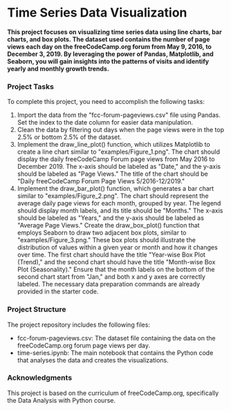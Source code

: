 # Time Series Data Visualization

**This project focuses on visualizing time series data using line charts, bar charts, and box plots. The dataset used contains the number of page views each day on the freeCodeCamp.org forum from May 9, 2016, to December 3, 2019. By leveraging the power of Pandas, Matplotlib, and Seaborn, you will gain insights into the patterns of visits and identify yearly and monthly growth trends.**

### Project Tasks

To complete this project, you need to accomplish the following tasks:

1. Import the data from the "fcc-forum-pageviews.csv" file using Pandas. Set the index to the date column for easier data manipulation.
2. Clean the data by filtering out days when the page views were in the top 2.5% or bottom 2.5% of the dataset.
3. Implement the draw_line_plot() function, which utilizes Matplotlib to create a line chart similar to "examples/Figure_1.png". The chart should display the daily freeCodeCamp Forum page views from May 2016 to December 2019. The x-axis should be labeled as "Date," and the y-axis should be labeled as "Page Views." The title of the chart should be "Daily freeCodeCamp Forum Page Views 5/2016-12/2019."
5. Implement the draw_bar_plot() function, which generates a bar chart similar to "examples/Figure_2.png". The chart should represent the average daily page views for each month, grouped by year. The legend should display month labels, and its title should be "Months." The x-axis should be labeled as "Years," and the y-axis should be labeled as "Average Page Views."
Create the draw_box_plot() function that employs Seaborn to draw two adjacent box plots, similar to "examples/Figure_3.png." These box plots should illustrate the distribution of values within a given year or month and how it changes over time. The first chart should have the title "Year-wise Box Plot (Trend)," and the second chart should have the title "Month-wise Box Plot (Seasonality)." Ensure that the month labels on the bottom of the second chart start from "Jan," and both x and y axes are correctly labeled. The necessary data preparation commands are already provided in the starter code.

### Project Structure

The project repository includes the following files:


- fcc-forum-pageviews.csv: The dataset file containing the data on the freeCodeCamp.org forum page views per day.
- time-series.ipynb: The main notebook that contains the Python code that analyses the data and creates the visualizations.

### Acknowledgments
This project is based on the curriculum of freeCodeCamp.org, specifically the Data Analysis with Python course.
